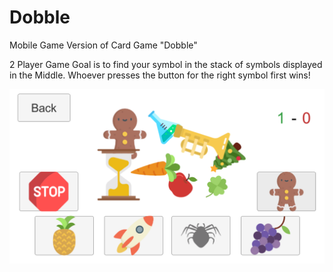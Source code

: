 # Dobble
Mobile Game Version of Card Game "Dobble"

2 Player Game
Goal is to find your symbol in the stack of symbols displayed in the Middle.
Whoever presses the button for the right symbol first wins!

![alt text](https://github.com/Robin-Assmann/dobble/blob/master/wiki/Screen.PNG)
